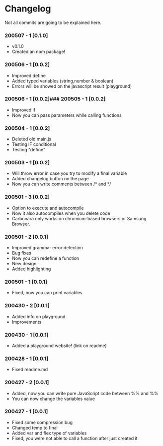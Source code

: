 # Changelog

Not all commits are going to be explained here.

### 200507 - 1 [0.1.0]
- v0.1.0
- Created an npm package!


### 200506 - 1 [0.0.2]
- Improved define
- Added typed variables (string,number & boolean)
- Errors will be showed on the javascript result (playground)

### 200506 - 1 [0.0.2]### 200505 - 1 [0.0.2]
- Improved if
- Now you can pass parameters while calling functions

### 200504 - 1 [0.0.2]
- Deleted old main.js
- Testing IF conditional
- Testing "define"

### 200503 - 1 [0.0.2]
- Will throw error in case you try to modify a final variable
- Added changelog button on the page
- Now you can write comments between /* and */

### 200501 - 3 [0.0.2]
- Option to execute and autocompile
- Now it also autocompiles when you delete code 
- Carbonara only works on chromium-based browsers or Samsung Browser.

### 200501 - 2 [0.0.1]
- Improved grammar error detection
- Bug fixes
- Now you can redefine a function
- New design
- Added highlighting

### 200501 - 1 [0.0.1]
- Fixed, now you can print variables

### 200430 - 2 [0.0.1]
- Added info on playground
- Improvements

### 200430 - 1 [0.0.1]
- Added a playground website! (link on readme)

### 200428 - 1 [0.0.1]
- Fixed readme.md

### 200427 - 2 [0.0.1]
- Added, now you can write pure JavaScript code between %% and %%
- You can now change the variables value

### 200427 - 1 [0.0.1]
- Fixed some compression bug
- Changed temp to final
- Added var and flex type of variables
- Fixed, you were not able to call a function after just created it